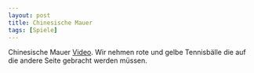 ```yaml
---
layout: post
title: Chinesische Mauer
tags: [Spiele]
---
```


Chinesische Mauer [Video](https://www.youtube.com/watch?v=RU_C2LxYNlM). Wir nehmen rote und gelbe Tennisbälle die auf die andere Seite gebracht werden müssen.


